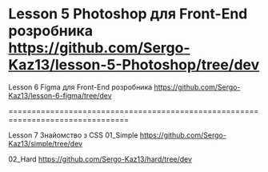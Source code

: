 Lesson 5 Photoshop для Front-End розробника
https://github.com/Sergo-Kaz13/lesson-5-Photoshop/tree/dev
===============================================================================

Lesson 6 Figma для Front-End розробника
https://github.com/Sergo-Kaz13/lesson-6-figma/tree/dev

================================================================================

Lesson 7 Знайомство з CSS
01_Simple
https://github.com/Sergo-Kaz13/simple/tree/dev

02_Hard
https://github.com/Sergo-Kaz13/hard/tree/dev